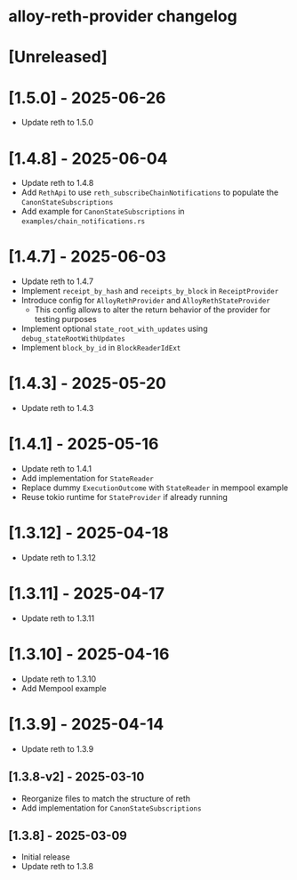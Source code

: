 <!-- Keep a Changelog guide -> https://keepachangelog.com -->

# alloy-reth-provider changelog

# [Unreleased]

# [1.5.0] - 2025-06-26
- Update reth to 1.5.0

# [1.4.8] - 2025-06-04
- Update reth to 1.4.8
- Add `RethApi` to use `reth_subscribeChainNotifications` to populate the `CanonStateSubscriptions`
- Add example for `CanonStateSubscriptions` in `examples/chain_notifications.rs`

# [1.4.7] - 2025-06-03
- Update reth to 1.4.7
- Implement `receipt_by_hash` and `receipts_by_block` in `ReceiptProvider`
- Introduce config for `AlloyRethProvider` and `AlloyRethStateProvider`
  - This config allows to alter the return behavior of the provider for testing purposes
- Implement optional `state_root_with_updates` using `debug_stateRootWithUpdates`
- Implement `block_by_id` in `BlockReaderIdExt`

# [1.4.3] - 2025-05-20
- Update reth to 1.4.3

# [1.4.1] - 2025-05-16
- Update reth to 1.4.1
- Add implementation for `StateReader`
- Replace dummy `ExecutionOutcome` with `StateReader` in mempool example
- Reuse tokio runtime for `StateProvider` if already running

# [1.3.12] - 2025-04-18
- Update reth to 1.3.12

# [1.3.11] - 2025-04-17
- Update reth to 1.3.11

# [1.3.10] - 2025-04-16
- Update reth to 1.3.10
- Add Mempool example

# [1.3.9] - 2025-04-14
- Update reth to 1.3.9

## [1.3.8-v2] - 2025-03-10
- Reorganize files to match the structure of reth
- Add implementation for `CanonStateSubscriptions`

## [1.3.8] - 2025-03-09
- Initial release
- Update reth to 1.3.8